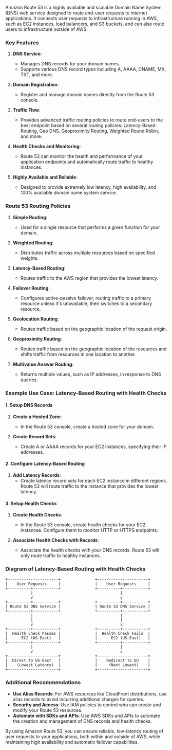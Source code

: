 Amazon Route 53 is a highly available and scalable Domain Name System (DNS) web service designed to route end-user requests to internet applications. It connects user requests to infrastructure running in AWS, such as EC2 instances, load balancers, and S3 buckets, and can also route users to infrastructure outside of AWS.

### Key Features

1. **DNS Service**:
   - Manages DNS records for your domain names.
   - Supports various DNS record types including A, AAAA, CNAME, MX, TXT, and more.

2. **Domain Registration**:
   - Register and manage domain names directly from the Route 53 console.

3. **Traffic Flow**:
   - Provides advanced traffic routing policies to route end-users to the best endpoint based on several routing policies: Latency-Based Routing, Geo DNS, Geoproximity Routing, Weighted Round Robin, and more.

4. **Health Checks and Monitoring**:
   - Route 53 can monitor the health and performance of your application endpoints and automatically route traffic to healthy instances.

5. **Highly Available and Reliable**:
   - Designed to provide extremely low latency, high availability, and 100% available domain name system service.

### Route 53 Routing Policies

1. **Simple Routing**:
   - Used for a single resource that performs a given function for your domain.

2. **Weighted Routing**:
   - Distributes traffic across multiple resources based on specified weights.

3. **Latency-Based Routing**:
   - Routes traffic to the AWS region that provides the lowest latency.

4. **Failover Routing**:
   - Configures active-passive failover, routing traffic to a primary resource unless it's unavailable, then switches to a secondary resource.

5. **Geolocation Routing**:
   - Routes traffic based on the geographic location of the request origin.

6. **Geoproximity Routing**:
   - Routes traffic based on the geographic location of the resources and shifts traffic from resources in one location to another.

7. **Multivalue Answer Routing**:
   - Returns multiple values, such as IP addresses, in response to DNS queries.

### Example Use Case: Latency-Based Routing with Health Checks

#### 1. Setup DNS Records

1. **Create a Hosted Zone**:
   - In the Route 53 console, create a hosted zone for your domain.

2. **Create Record Sets**:
   - Create A or AAAA records for your EC2 instances, specifying their IP addresses.

#### 2. Configure Latency-Based Routing

1. **Add Latency Records**:
   - Create latency record sets for each EC2 instance in different regions. Route 53 will route traffic to the instance that provides the lowest latency.

#### 3. Setup Health Checks

1. **Create Health Checks**:
   - In the Route 53 console, create health checks for your EC2 instances. Configure them to monitor HTTP or HTTPS endpoints.

2. **Associate Health Checks with Records**:
   - Associate the health checks with your DNS records. Route 53 will only route traffic to healthy instances.

### Diagram of Latency-Based Routing with Health Checks

```plaintext
+----------------------+               +----------------------+
|    User Requests     |               |    User Requests     |
+----------+-----------+               +----------+-----------+
           |                                      |
           v                                      v
+----------+-----------+               +----------+-----------+
| Route 53 DNS Service |               | Route 53 DNS Service |
+----------+-----------+               +----------+-----------+
           |                                      |
           |                                      |
           v                                      v
+----------+-----------+               +----------+-----------+
|  Health Check Passes |               |  Health Check Fails  |
|      EC2 (US-East)   |               |      EC2 (US-East)   |
+----------+-----------+               +----------+-----------+
           |                                      |
           v                                      v
+----------------------+               +----------------------+
|  Direct to US-East   |               |    Redirect to EU    |
|    (Lowest Latency)  |               |     (Next Lowest)    |
+----------------------+               +----------------------+
```

### Additional Recommendations

- **Use Alias Records**: For AWS resources like CloudFront distributions, use alias records to avoid incurring additional charges for queries.
- **Security and Access**: Use IAM policies to control who can create and modify your Route 53 resources.
- **Automate with SDKs and APIs**: Use AWS SDKs and APIs to automate the creation and management of DNS records and health checks.

By using Amazon Route 53, you can ensure reliable, low-latency routing of user requests to your applications, both within and outside of AWS, while maintaining high availability and automatic failover capabilities.
